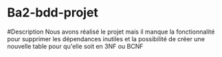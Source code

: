 # Ba2-bdd-projet

#Description
  Nous avons réalisé le projet mais il manque la fonctionnalité pour supprimer les dépendances inutiles et la possibilité de créer une       nouvelle table pour qu'elle soit en 3NF ou BCNF
